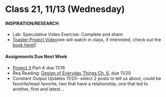  # Class 21, 11/13 (Wednesday)


#### INSPIRATION/RESEARCH

 *  Lab: Speculative Video Exercise: Complete and share  
 * [Toaster Project Video](https://www.ted.com/talks/thomas_thwaites_how_i_built_a_toaster_from_scratch?language=en)(we will watch in class, if interested, check out the [book here!](https://drive.google.com/open?id=1b2rRTQ0PP6on-Dh94D24ZS33ndu9DC0F))

 #### Assignments Due Next Week
 
* [Project 3](seatbelts.md) Part A due 11/18
* Req Reading: [Design of Everyday Things Ch. 6](https://drive.google.com/file/d/1xCeq74PZyiEm1Zyq3qS_HpTDgOjwoZYu/view?usp=sharing), due 11/20 
* Constant Output Updates 11/20- select 2 posts to tell us about, could be favorite/least favorite, two that have a relationship, one that led to another, first and latest...  
